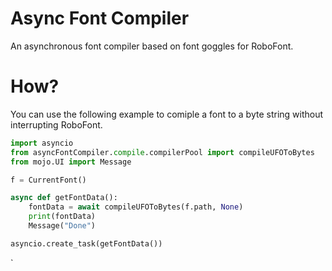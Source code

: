 # Async Font Compiler
An asynchronous font compiler based on font goggles for RoboFont. 

# How?
You can use the following example to comiple a font to a byte string without
interrupting RoboFont.

```py
import asyncio
from asyncFontCompiler.compile.compilerPool import compileUFOToBytes
from mojo.UI import Message

f = CurrentFont()

async def getFontData():
    fontData = await compileUFOToBytes(f.path, None)
    print(fontData)
    Message("Done")

asyncio.create_task(getFontData())
```

`
